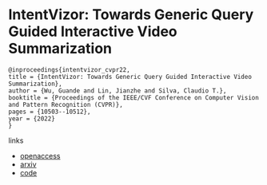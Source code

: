 # IntentVizor: Towards Generic Query Guided Interactive Video Summarization

```
@inproceedings{intentvizor_cvpr22,
title = {IntentVizor: Towards Generic Query Guided Interactive Video Summarization},
author = {Wu, Guande and Lin, Jianzhe and Silva, Claudio T.},
booktitle = {Proceedings of the IEEE/CVF Conference on Computer Vision and Pattern Recognition (CVPR)},
pages = {10503--10512},
year = {2022}
}
```

links
- [openaccess](http://openaccess.thecvf.com//content/CVPR2022/html/Wu_IntentVizor_Towards_Generic_Query_Guided_Interactive_Video_Summarization_CVPR_2022_paper.html)
- [arxiv](https://arxiv.org/abs/2109.14834)
- [code](https://github.com/jnzs1836/intent-vizor)
